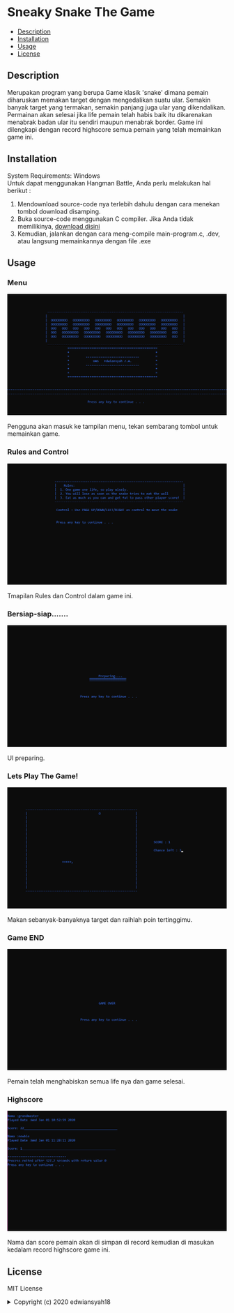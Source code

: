# Sneaky Snake The Game

* [Description](#description)
* [Installation](#installation)
* [Usage](#Usage)
* [License](#license)

## Description
Merupakan program yang berupa Game klasik 'snake' dimana pemain diharuskan memakan target dengan mengedalikan suatu ular. Semakin banyak target yang termakan, semakin panjang juga ular yang dikendalikan. Permainan akan selesai jika life pemain telah habis baik itu dikarenakan menabrak badan ular itu sendiri maupun menabrak border. Game ini dilengkapi dengan record highscore semua pemain yang telah memainkan game ini.

## Installation
System Requirements: Windows
<br>
Untuk dapat menggunakan Hangman Battle, Anda perlu melakukan hal berikut :
1. Mendownload source-code nya terlebih dahulu dengan cara menekan tombol download disamping.
2. Buka source-code menggunakan C compiler. Jika Anda tidak memilikinya, [download disini](https://sourceforge.net/projects/orwelldevcpp/files/latest/download)
3. Kemudian, jalankan dengan cara meng-compile main-program.c, .dev, atau langsung memainkannya dengan file .exe

## Usage
### Menu
![Menu](/ss/menu.PNG)

Pengguna akan masuk ke tampilan menu, tekan sembarang tombol untuk memainkan game.
### Rules and Control
![Rules&Control](/ss/RC.PNG)

Tmapilan Rules dan Control dalam game ini.
### Bersiap-siap.......
![Preparing](/ss/prep.PNG)

UI preparing.
### Lets Play The Game!
![Play](/ss/play.PNG)

Makan sebanyak-banyaknya target dan raihlah poin tertinggimu.
### Game END
![End](/ss/end.PNG)

Pemain telah menghabiskan semua life nya dan game selesai.
### Highscore
![Score](/ss/score.PNG)

Nama dan score pemain akan di simpan di record kemudian di masukan kedalam record highscore game ini.

## License

MIT License
<details>
  <summary>Copyright (c) 2020 edwiansyah18</summary>

<p align="justify">Permission is hereby granted, free of charge, to any person obtaining a copy
of this software and associated documentation files (the "Software"), to deal
in the Software without restriction, including without limitation the rights
to use, copy, modify, merge, publish, distribute, sublicense, and/or sell
copies of the Software, and to permit persons to whom the Software is
furnished to do so, subject to the following conditions:</p>

<p align="justify">The above copyright notice and this permission notice shall be included in all
copies or substantial portions of the Software.</p>

<p align="justify">The software is provided "as is", without warranty of any kind, express or
Implied, including but not limited to the warranties of merchantability,
Fitness for a particular purpose and noninfringement. In no event shall the
Authors or copyright holders be liable for any claim, damages or other
Liability, whether in an action of contract, tort or otherwise, arising from,
Out of or in connection with the software or the use or other dealings in the
Software.</p>

</details>
